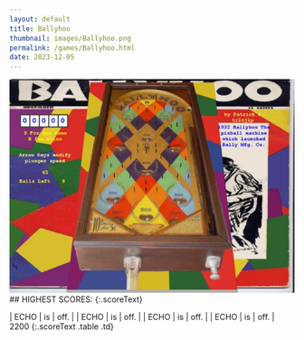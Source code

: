 ```yaml
---
layout: default
title: Ballyhoo
thumbnail: images/Ballyhoo.png
permalink: /games/Ballyhoo.html
date: 2023-12-05
---
```


<img src="../images/Ballyhoo.png" class="gameThumbnail img-fluid mx-auto align-middle">
## HIGHEST SCORES:
{:.scoreText}

| ECHO | is | off. | 
| ECHO | is | off. | 
| ECHO | is | off. | 
| ECHO | is | off. | 
2200 
{:.scoreText .table .td}
